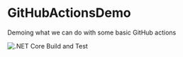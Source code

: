 # GitHubActionsDemo
Demoing what we can do with some basic GitHub actions

![.NET Core Build and Test](https://github.com/mkorman/GitHubActionsDemo/workflows/.NET%20Core%20Build%20and%20Test/badge.svg)

